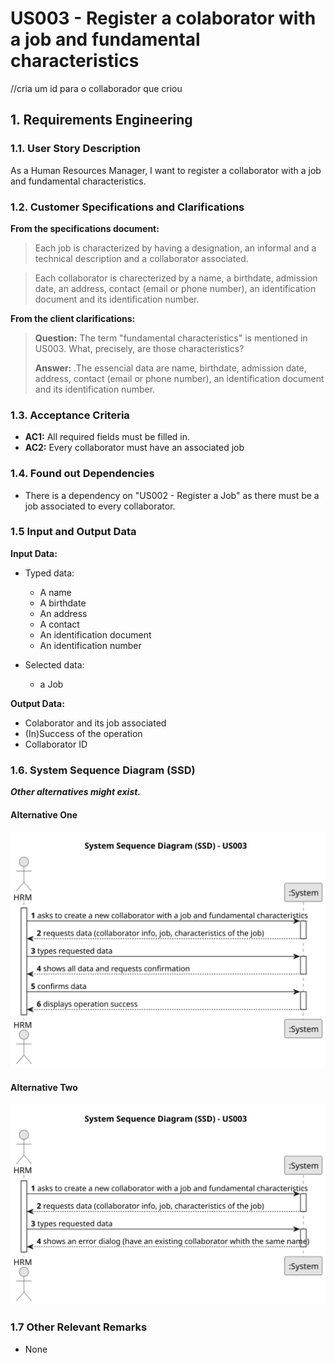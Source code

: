 # US003 - Register a colaborator with a job and fundamental characteristics

//cria um id para o collaborador que criou
## 1. Requirements Engineering

### 1.1. User Story Description

As a Human Resources Manager, I want to register a collaborator with a job and fundamental characteristics.

### 1.2. Customer Specifications and Clarifications 

**From the specifications document:**

>	Each job is characterized by having a designation, an informal and a technical description and a collaborator associated. 

>   Each  collaborator is charecterized by a name, a birthdate, admission date, an address, contact (email or phone number), an identification document and its identification number.

**From the client clarifications:**

> **Question:** The term "fundamental characteristics" is mentioned in US003. What, precisely, are those characteristics?
>
> **Answer:** .The essencial data are name, birthdate, admission date, address, contact (email or phone number), an identification document and its identification number.

### 1.3. Acceptance Criteria

* **AC1:** All required fields must be filled in.
* **AC2:** Every collaborator must have an associated job

### 1.4. Found out Dependencies

* There is a dependency on "US002 - Register a Job" as there must be a job associated to every collaborator.

### 1.5 Input and Output Data

**Input Data:**

* Typed data:
    * A name
    * A birthdate 
    * An address
    * A contact
    * An identification document
    * An identification number
	
* Selected data:
    * a Job

**Output Data:**

* Colaborator and its job associated 
* (In)Success of the operation
* Collaborator ID

### 1.6. System Sequence Diagram (SSD)

**_Other alternatives might exist._**

#### Alternative One

![System Sequence Diagram - Alternative One](svg/us003-system-sequence-diagram-alternative-one.svg)

#### Alternative Two

![System Sequence Diagram - Alternative Two](svg/us003-system-sequence-diagram-alternative-two.svg)

### 1.7 Other Relevant Remarks

* None